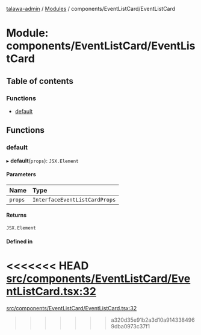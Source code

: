 [talawa-admin](../README.md) / [Modules](../modules.md) / components/EventListCard/EventListCard

# Module: components/EventListCard/EventListCard

## Table of contents

### Functions

- [default](components_EventListCard_EventListCard.md#default)

## Functions

### default

▸ **default**(`props`): `JSX.Element`

#### Parameters

| Name | Type |
| :------ | :------ |
| `props` | `InterfaceEventListCardProps` |

#### Returns

`JSX.Element`

#### Defined in

<<<<<<< HEAD
[src/components/EventListCard/EventListCard.tsx:32](https://github.com/PalisadoesFoundation/talawa-admin/blob/12d9229/src/components/EventListCard/EventListCard.tsx#L32)
=======
[src/components/EventListCard/EventListCard.tsx:32](https://github.com/PalisadoesFoundation/talawa-admin/blob/b619a0d/src/components/EventListCard/EventListCard.tsx#L32)
>>>>>>> a320d35e91b2a3d10a9143384969dba0973c37f1
